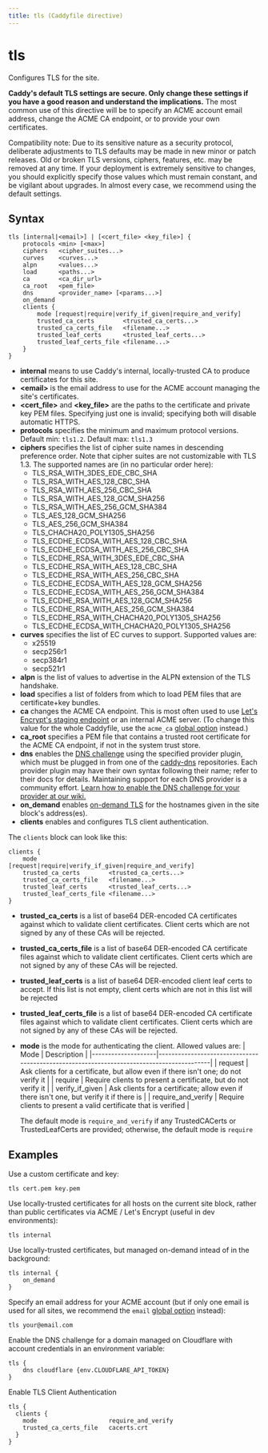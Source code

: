 ```yaml
---
title: tls (Caddyfile directive)
---
```


# tls

Configures TLS for the site.

**Caddy's default TLS settings are secure. Only change these settings if you have a good reason and understand the implications.** The most common use of this directive will be to specify an ACME account email address, change the ACME CA endpoint, or to provide your own certificates.

Compatibility note: Due to its sensitive nature as a security protocol, deliberate adjustments to TLS defaults may be made in new minor or patch releases. Old or broken TLS versions, ciphers, features, etc. may be removed at any time. If your deployment is extremely sensitive to changes, you should explicitly specify those values which must remain constant, and be vigilant about upgrades. In almost every case, we recommend using the default settings.


## Syntax

```caddy-d
tls [internal|<email>] | [<cert_file> <key_file>] {
	protocols <min> [<max>]
	ciphers   <cipher_suites...>
	curves    <curves...>
	alpn      <values...>
	load      <paths...>
	ca        <ca_dir_url>
	ca_root   <pem_file>
	dns       <provider_name> [<params...>]
	on_demand
	clients {
		mode [request|require|verify_if_given|require_and_verify]
		trusted_ca_certs        <trusted_ca_certs...>
		trusted_ca_certs_file   <filename...>
		trusted_leaf_certs      <trusted_leaf_certs...>
		trusted_leaf_certs_file <filename...>
	}
}
```

- **internal** means to use Caddy's internal, locally-trusted CA to produce certificates for this site.
- **&lt;email&gt;** is the email address to use for the ACME account managing the site's certificates.
- **&lt;cert_file&gt;** and **&lt;key_file&gt;** are the paths to the certificate and private key PEM files. Specifying just one is invalid; specifying both will disable automatic HTTPS.
- **protocols** specifies the minimum and maximum protocol versions. Default min: `tls1.2`. Default max: `tls1.3`
- **ciphers** specifies the list of cipher suite names in descending preference order. Note that cipher suites are not customizable with TLS 1.3. The supported names are (in no particular order here):
	- TLS_RSA_WITH_3DES_EDE_CBC_SHA
	- TLS_RSA_WITH_AES_128_CBC_SHA
	- TLS_RSA_WITH_AES_256_CBC_SHA
	- TLS_RSA_WITH_AES_128_GCM_SHA256
	- TLS_RSA_WITH_AES_256_GCM_SHA384
	- TLS_AES_128_GCM_SHA256
	- TLS_AES_256_GCM_SHA384
	- TLS_CHACHA20_POLY1305_SHA256
	- TLS_ECDHE_ECDSA_WITH_AES_128_CBC_SHA
	- TLS_ECDHE_ECDSA_WITH_AES_256_CBC_SHA
	- TLS_ECDHE_RSA_WITH_3DES_EDE_CBC_SHA
	- TLS_ECDHE_RSA_WITH_AES_128_CBC_SHA
	- TLS_ECDHE_RSA_WITH_AES_256_CBC_SHA
	- TLS_ECDHE_ECDSA_WITH_AES_128_GCM_SHA256
	- TLS_ECDHE_ECDSA_WITH_AES_256_GCM_SHA384
	- TLS_ECDHE_RSA_WITH_AES_128_GCM_SHA256
	- TLS_ECDHE_RSA_WITH_AES_256_GCM_SHA384
	- TLS_ECDHE_RSA_WITH_CHACHA20_POLY1305_SHA256
	- TLS_ECDHE_ECDSA_WITH_CHACHA20_POLY1305_SHA256
- **curves** specifies the list of EC curves to support. Supported values are:
	- x25519
	- secp256r1
	- secp384r1
	- secp521r1
- **alpn** is the list of values to advertise in the ALPN extension of the TLS handshake.
- **load** specifies a list of folders from which to load PEM files that are certificate+key bundles.
- **ca** changes the ACME CA endpoint. This is most often used to use [Let's Encrypt's staging endpoint](https://letsencrypt.org/docs/staging-environment/) or an internal ACME server. (To change this value for the whole Caddyfile, use the `acme_ca` [global option](/docs/caddyfile/options) instead.)
- **ca_root** specifies a PEM file that contains a trusted root certificate for the ACME CA endpoint, if not in the system trust store.
- **dns** enables the [DNS challenge](/docs/automatic-https#dns-challenge) using the specified provider plugin, which must be plugged in from one of the [caddy-dns](https://github.com/caddy-dns) repositories. Each provider plugin may have their own syntax following their name; refer to their docs for details. Maintaining support for each DNS provider is a community effort. [Learn how to enable the DNS challenge for your provider at our wiki.](https://caddy.community/t/how-to-use-dns-provider-modules-in-caddy-2/8148)
- **on_demand** enables [on-demand TLS](/docs/automatic-https#on-demand-tls) for the hostnames given in the site block's address(es).
- **clients** enables and configures TLS client authentication.

The `clients` block can look like this:

```caddy-d
clients {
	mode                    [request|require|verify_if_given|require_and_verify]
	trusted_ca_certs        <trusted_ca_certs...>
	trusted_ca_certs_file   <filename...>
	trusted_leaf_certs      <trusted_leaf_certs...>
	trusted_leaf_certs_file <filename...>
}
```

- **trusted_ca_certs** is a list of base64 DER-encoded CA certificates against which to validate client certificates. Client certs which are not signed by any of these CAs will be rejected.
- **trusted_ca_certs_file** is a list of base64 DER-encoded CA certificate files against which to validate client certificates. Client certs which are not signed by any of these CAs will be rejected.
- **trusted_leaf_certs** is a list of base64 DER-encoded client leaf certs to accept. If this list is not empty, client certs which are not in this list will be rejected
- **trusted_leaf_certs_file** is a list of base64 DER-encoded CA certificate files against which to validate client certificates. Client certs which are not signed by any of these CAs will be rejected.
- **mode** is the mode for authenticating the client. Allowed values are:
  | Mode               | Description                                                                              |
  |--------------------|------------------------------------------------------------------------------------------|
  | request            | Ask clients for a certificate, but allow even if there isn't one; do not verify it       |
  | require            | Require clients to present a certificate, but do not verify it                           |
  | verify_if_given    | Ask clients for a certificate; allow even if there isn't one, but verify it if there is  |
  | require_and_verify | Require clients to present a valid certificate that is verified                          |

	The default mode is `require_and_verify` if any TrustedCACerts or TrustedLeafCerts are provided; otherwise, the default mode is `require`


## Examples

Use a custom certificate and key:

```caddy-d
tls cert.pem key.pem
```

Use locally-trusted certificates for all hosts on the current site block, rather than public certificates via ACME / Let's Encrypt (useful in dev environments):

```caddy-d
tls internal
```

Use locally-trusted certificates, but managed on-demand intead of in the background:

```caddy-d
tls internal {
	on_demand
}
```

Specify an email address for your ACME account (but if only one email is used for all sites, we recommend the `email` [global option](/docs/caddyfile/options) instead):

```caddy-d
tls your@email.com
```

Enable the DNS challenge for a domain managed on Cloudflare with account credentials in an environment variable:

```caddy-d
tls {
	dns cloudflare {env.CLOUDFLARE_API_TOKEN}
}
```

Enable TLS Client Authentication

```caddy-d
tls {
  clients {
    mode                    require_and_verify
    trusted_ca_certs_file   cacerts.crt
  }
}
```
